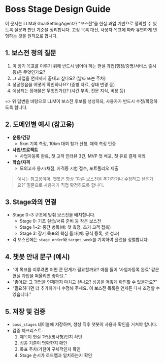 # Boss Stage Design Guide

이 문서는 LLM과 GoalSettingAgent가 “보스전”을 현실 과업 기반으로 정의할 수 있도록 질문과 판단 기준을 정리합니다. 고정 목록 대신, 사용자 목표에 따라 유연하게 변형하는 것을 원칙으로 합니다.

## 1. 보스전 정의 질문
1. 이 장기 목표를 이루기 위해 반드시 넘어야 하는 현실 과업(행정/증명/서비스 출시 등)은 무엇인가요?
2. 그 과업을 언제까지 끝내고 싶나요? (날짜 또는 주차)
3. 성공했음을 어떻게 확인하나요? (증빙 자료, 상태 변경 등)
4. 예상되는 장애물은 무엇인가요? (시간 부족, 전문 지식, 비용 등)

=> 위 답변을 바탕으로 LLM이 보스전 후보를 생성하되, 사용자가 반드시 수정/확정하도록 합니다.

## 2. 도메인별 예시 (참고용)
- **운동/건강**
  - 5km 기록 측정, 10km 대회 참가 신청, 체력 측정 인증
- **사업/프로젝트**
  - 사업자등록 완료, 첫 고객 인터뷰 3건, MVP 첫 배포, 첫 유료 결제 처리
- **학습/자격**
  - 모의고사 응시/채점, 자격증 시험 접수, 포트폴리오 제출

> 예시는 참고용이며, 챗봇은 항상 “다른 보스전을 추가하거나 수정하고 싶은가요?” 질문으로 사용자가 직접 확정하도록 합니다.

## 3. Stage와의 연결
- Stage 0~3 구조에 맞춰 보스전을 배치합니다.
  - Stage 0: 기초 실습/서류 준비 등 작은 보스전
  - Stage 1~2: 중간 병목(예: 첫 측정, 초기 고객 접촉)
  - Stage 3: 장기 목표의 핵심 돌파(예: 공식 등록, 첫 성과)
- 각 보스전에는 `stage_order`와 `target_week`를 기록하여 플랜을 정렬합니다.

## 4. 챗봇 안내 문구 (예시)
- “이 목표를 이루려면 어떤 큰 단계가 필요할까요? 예를 들어 ‘사업자등록 완료’ 같은 현실 과업을 떠올리면 좋아요.”
- “좋아요! 그 과업을 언제까지 마치고 싶나요? 성공을 어떻게 확인할 수 있을까요?”
- “필요하다면 더 추가하거나 수정해 주세요. 이 보스전 목록은 언제든 다시 조정할 수 있습니다.”

## 5. 저장 및 검증
- `boss_stages` 테이블에 저장하며, 생성 직후 챗봇이 사용자 확인을 거쳐야 합니다.
- 검증 체크리스트:
  1. 제목이 현실 과업(명사형)인지 확인
  2. 성공 기준이 명확한지 확인
  3. 목표 주차/기한이 구체적인지 확인
  4. Stage 순서가 로드맵과 일치하는지 확인
